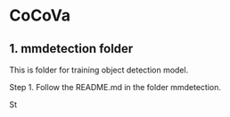 # CoCoVa
## 1. mmdetection folder

This is folder for training object detection model. 

Step 1. Follow the README.md in the folder mmdetection.

St
